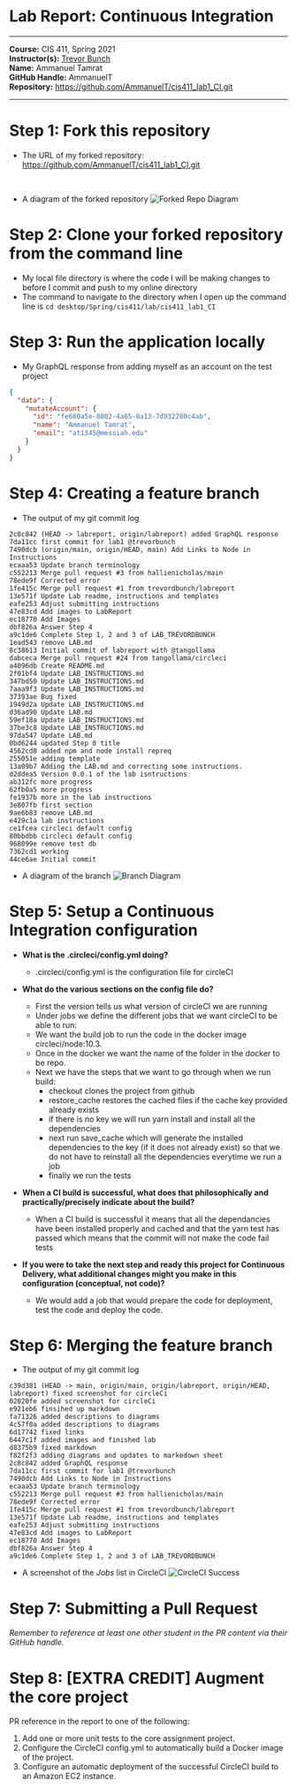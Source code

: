 # Lab Report: Continuous Integration
___
**Course:** CIS 411, Spring 2021  
**Instructor(s):** [Trevor Bunch](https://github.com/trevordbunch)  
**Name:** Ammanuel Tamrat  
**GitHub Handle:** AmmanuelT  
**Repository:** https://github.com/AmmanuelT/cis411_lab1_CI.git 
___

# Step 1: Fork this repository
- The URL of my forked repository: https://github.com/AmmanuelT/cis411_lab1_CI.git
</br >

* A diagram of the forked repository
![Forked Repo Diagram](../assets/repoDiagram.svg)


# Step 2: Clone your forked repository from the command line  
- My local file directory is where the code I will be making changes to before I commit and push to my online directory
- The command to navigate to the directory when I open up the command line is ```cd desktop/Spring/cis411/lab/cis411_lab1_CI```

# Step 3: Run the application locally
- My GraphQL response from adding myself as an account on the test project
``` json
{
  "data": {
    "mutateAccount": {
      "id": "fe680a5e-8802-4a65-8a13-7d932280c4ab",
      "name": "Ammanuel Tamrat",
      "email": "at1345@messiah.edu"
    }
  }
}
```

# Step 4: Creating a feature branch
- The output of my git commit log

```
2c8c842 (HEAD -> labreport, origin/labreport) added GraphQL response
7da11cc first commit for lab1 @trevorbunch
7490dcb (origin/main, origin/HEAD, main) Add Links to Node in Instructions
ecaaa53 Update branch terminology
c552213 Merge pull request #3 from hallienicholas/main
78ede9f Corrected error
1fe415c Merge pull request #1 from trevordbunch/labreport
13e571f Update Lab readme, instructions and templates
eafe253 Adjust submitting instructions
47e83cd Add images to LabReport
ec18770 Add Images
dbf826a Answer Step 4
a9c1de6 Complete Step 1, 2 and 3 of LAB_TREVORDBUNCH
1ead543 remove LAB.md
8c38613 Initial commit of labreport with @tangollama
dabceca Merge pull request #24 from tangollama/circleci
a4096db Create README.md
2f01bf4 Update LAB_INSTRUCTIONS.md
347bd50 Update LAB_INSTRUCTIONS.md
7aaa9f3 Update LAB_INSTRUCTIONS.md
37393ae Bug fixed
1949d2a Update LAB_INSTRUCTIONS.md
d36ad90 Update LAB.md
59ef18a Update LAB_INSTRUCTIONS.md
37be3c8 Update LAB_INSTRUCTIONS.md
97da547 Update LAB.md
0bd6244 updated Step 0 title
4562cd8 added npm and node install repreq
255051e adding template
13a09b7 Adding the LAB.md and correcting some instructions.
d2ddea5 Version 0.0.1 of the lab isntructions
ab312fc more progress
62fb0a5 more progress
fe1937b more in the lab instructions
3e807fb first section
9ae6b83 remove LAB.md
e429c1a lab instructions
ce1fcea circleci default config
80bbdbb circleci default config
968099e remove test db
7362cd1 working
44ce6ae Initial commit
```

* A diagram of the branch
![Branch Diagram](../assets/branchDiagram.svg)

# Step 5: Setup a Continuous Integration configuration
- **What is the .circleci/config.yml doing?**

  - .circleci/config.yml is the configuration file for circleCI  

- **What do the various sections on the config file do?**  

  - First the version tells us what version of circleCI we are running
  - Under jobs we define the different jobs that we want circleCI to be able to run:
  - We want the build job to run the code in the docker image circleci/node:10.3.
  - Once in the docker we want the name of the folder in the docker to be repo.
  - Next we have the steps that we want to go through when we run build:
    - checkout clones the project from github
    - restore_cache restores the cached files if the cache key provided already exists
    - if there is no key we will run yarn install and install all the dependencies
    - next run save_cache which will generate the installed dependencies to the key (if it does not already exist) so that we do not have to reinstall all the dependencies everytime we run a job
    - finally we run the tests  


- **When a CI build is successful, what does that philosophically and practically/precisely indicate about the build?**  
  - When a CI build is successful it means that all the dependancies have been installed properly and cached and that the yarn test has passed which means that the commit will not make the code fail tests  

- **If you were to take the next step and ready this project for Continuous Delivery, what additional changes might you make in this configuration (conceptual, not code)?**  
  - We would add a job that would prepare the code for deployment, test the code and deploy the code.

# Step 6: Merging the feature branch
* The output of my git commit log
```
c39d381 (HEAD -> main, origin/main, origin/labreport, origin/HEAD, labreport) fixed screenshot for circleCi
02020fe added screenshot for circleCi
e921eb6 finsihed up markdown
fa71326 added descriptions to diagrams
4c57f0a added descriptions to diagrams
6d17742 fixed links
6447c1f added images and finished lab
d8375b9 fixed markdown
f82f2f3 adding diagrams and updates to markedown sheet
2c8c842 added GraphQL response
7da11cc first commit for lab1 @trevorbunch
7490dcb Add Links to Node in Instructions
ecaaa53 Update branch terminology
c552213 Merge pull request #3 from hallienicholas/main
78ede9f Corrected error
1fe415c Merge pull request #1 from trevordbunch/labreport
13e571f Update Lab readme, instructions and templates
eafe253 Adjust submitting instructions
47e83cd Add images to LabReport
ec18770 Add Images
dbf826a Answer Step 4
a9c1de6 Complete Step 1, 2 and 3 of LAB_TREVORDBUNCH

```

* A screenshot of the _Jobs_ list in CircleCI
![CircleCI Success](../assets/circleciLab.png)

# Step 7: Submitting a Pull Request
_Remember to reference at least one other student in the PR content via their GitHub handle._



# Step 8: [EXTRA CREDIT] Augment the core project
PR reference in the report to one of the following:
1. Add one or more unit tests to the core assignment project. 
2. Configure the CircleCI config.yml to automatically build a Docker image of the project.
3. Configure an automatic deployment of the successful CircleCI build to an Amazon EC2 instance.
